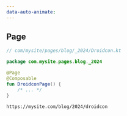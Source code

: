 ```yaml
---
data-auto-animate:
---
```


## Page

```kotlin 1,3 [code]
// com/mysite/pages/blog/_2024/Droidcon.kt

package com.mysite.pages.blog._2024

@Page
@Composable
fun DroidconPage() {
    /* ... */
}
```

```text [url]
https://mysite.com/blog/2024/droidcon
```
